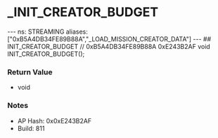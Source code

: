 # _INIT_CREATOR_BUDGET

--- ns: STREAMING aliases: ["0xB5A4DB34FE89B88A","_LOAD_MISSION_CREATOR_DATA"] --- ## INIT_CREATOR_BUDGET  // 0xB5A4DB34FE89B88A 0xE243B2AF void INIT_CREATOR_BUDGET();

### Return Value
* void

### Notes
* AP Hash: 0x0xE243B2AF
* Build: 811

